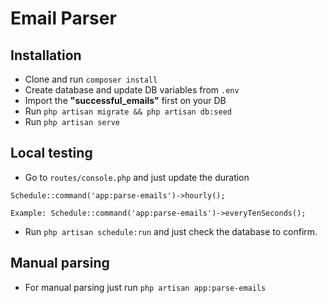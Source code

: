 # Email Parser

## Installation

- Clone and run `composer install`
- Create database and update DB variables from `.env`
- Import the **"successful_emails"** first on your DB
- Run `php artisan migrate && php artisan db:seed`
- Run `php artisan serve`

## Local testing
- Go to `routes/console.php` and just update the duration
```
Schedule::command('app:parse-emails')->hourly();

Example: Schedule::command('app:parse-emails')->everyTenSeconds();
```
- Run `php artisan schedule:run` and just check the database to confirm.

## Manual parsing

- For manual parsing just run `php artisan app:parse-emails`
